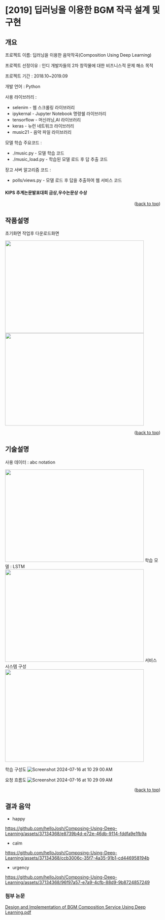 <a name="readme-top"></a>
# [2019] 딥러닝을 이용한 BGM 작곡 설계 및 구현


## 개요
프로젝트 이름: 딥러닝을 이용한 음악작곡(Composition Using Deep Learning)

프로젝트 선정이유 : 인디 개발자들의 2차 창작물에 대한 비즈니스적 문제 해소 목적

프로젝트 기간 : 2018.10~2019.09

개발 언어 : Python

사용 라이브러리 : 
* selenim - 웹 스크롤링 라이브러리
* ipykernal - Jupyter Notebook 명령쉘 라이브러리
* tensorflow - 머신러닝,AI 라이브러리
* keras - 뉴런 네트워크 라이브러리
* music21 - 음악 파일 라이브러리

모델 학습 주요코드 : 
* ./music.py - 모델 학습 코드
* ./music_load.py - 학습된 모델 로드 후 답 추출 코드

장고 서버 알고리즘 코드 :
* polls/views.py - 모델 로드 후 답을 추출하여 웹 서비스 코드

#### KIPS 추계논문발표대회 금상,우수논문상 수상
  
<p align="right">(<a href="#readme-top">back to top</a>)</p>

## 작품설명
초기화면 작업후 다운로드화면

<img src="readme/1.png" width="450" height="300"><img src="readme/2.png" width="450" height="300">
<p align="right">(<a href="#readme-top">back to top</a>)</p>

## 기술설명
사용 데이터 : abc notation

<img src="readme/3.png" width="450" height="300">
학습 모델 : LSTM

<img src="readme/4.png" width="450" height="300">
서비스 시스템 구성

<img src="readme/5.png" width="450" height="300">

학습 구성도
![Screenshot 2024-07-16 at 10 29 00 AM](https://github.com/user-attachments/assets/6f333a44-fcda-4e94-8fb5-cf6126312320)

요청 흐름도
![Screenshot 2024-07-16 at 10 29 09 AM](https://github.com/user-attachments/assets/af33b552-c6b2-45c8-9f69-9e479a2d194e)


<p align="right">(<a href="#readme-top">back to top</a>)</p>


## 결과 음악
* happy
  

https://github.com/helloJosh/Composing-Using-Deep-Learning/assets/37134368/e8739b4d-e72e-46db-9114-fddfa9e1fb9a


* calm
  

https://github.com/helloJosh/Composing-Using-Deep-Learning/assets/37134368/ccb3006c-35f7-4a35-91b1-cd446958194b


* urgency


https://github.com/helloJosh/Composing-Using-Deep-Learning/assets/37134368/96f97a57-e7a9-4cfb-88d9-9b8724857249



### 첨부 논문
[Design and Implementation of BGM Composition Service Using Deep Learning.pdf](https://github.com/helloJosh/Composing-Using-Deep-Learning/files/13207383/Design.and.Implementation.of.BGM.Composition.Service.Using.Deep.Learning.pdf)

